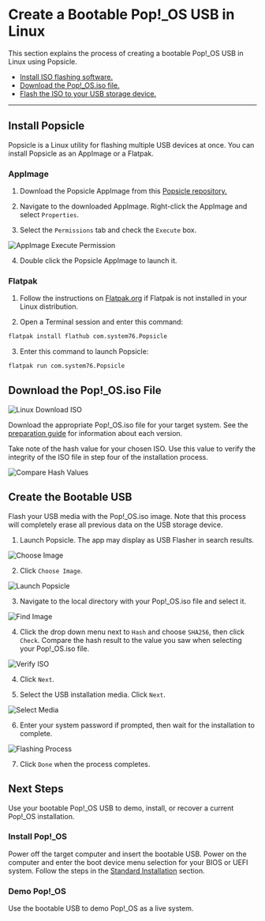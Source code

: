 # Create a Bootable Pop!_OS USB in Linux

This section explains the process of creating a bootable Pop!\_OS USB in Linux using Popsicle.

- [Install ISO flashing software.](/Getting-Started/Create-bootable-media/bootable-usb-using-linux.html#install-popsicle)
- [Download the Pop!_OS.iso file.](/Getting-Started/Create-bootable-media/bootable-usb-using-linux.html#download-the-pop_osiso-file)
- [Flash the ISO to your USB storage device.](/Getting-Started/Create-bootable-media/bootable-usb-using-linux.html#create-the-bootable-usb)

---
## Install Popsicle

Popsicle is a Linux utility for flashing multiple USB devices at once. You can install Popsicle as an AppImage or a Flatpak.
### AppImage

1. Download the Popsicle AppImage from this [Popsicle repository.](https://github.com/pop-os/popsicle/releases/latest)

2. Navigate to the downloaded AppImage. Right-click the AppImage and select `Properties`.

3. Select the `Permissions` tab and check the `Execute` box.

![AppImage Execute Permission](/images/create-bootable-usb-linux/appimage-execute.png)

4. Double click the Popsicle AppImage to launch it.
### Flatpak

1. Follow the instructions on [Flatpak.org](https://flatpak.org/setup/) if Flatpak is not installed in your Linux distribution.

2. Open a Terminal session and enter this command: 

```bash
flatpak install flathub com.system76.Popsicle
```

3. Enter this command to launch Popsicle: 

```bash 
flatpak run com.system76.Popsicle
```
## Download the Pop!_OS.iso File

![Linux Download ISO](/images/create-bootable-usb-linux/using-linux-download-iso.png)

Download the appropriate Pop!_OS.iso file for your target system. See the [preparation guide](/Getting-Started/Create-bootable-media/create-bootable-usb.html#choose-a-pop_os-image) for information about each version. 

Take note of the hash value for your chosen ISO. Use this value to verify the integrity of the ISO file in step four of the installation process.

![Compare Hash Values](/images/create-bootable-usb-linux/compare-hash-values.png)
## Create the Bootable USB

Flash your USB media with the Pop!_OS.iso image. Note that this process will completely erase all previous data on the USB storage device.

1. Launch Popsicle. The app may display as USB Flasher in search results.

![Choose Image](/images/create-bootable-usb-linux/launch-popsicle-app.png)

2. Click `Choose Image`.

![Launch Popsicle](/images/create-bootable-usb-linux/choose-image.png)

3. Navigate to the local directory with your Pop!_OS.iso file and select it.

![Find Image](/images/create-bootable-usb-linux/find-image.png)

4. Click the drop down menu next to `Hash` and choose `SHA256`, then click `Check`. Compare the hash result to the value you saw when selecting your Pop!\_OS.iso file.

![Verify ISO](/images/create-bootable-usb-linux/verify-iso.png)

4. Click `Next`. 

5. Select the USB installation media. Click `Next`.

![Select Media](/images/create-bootable-usb-linux/select-media.png)

6. Enter your system password if prompted, then wait for the installation to complete.

![Flashing Process](/images/create-bootable-usb-linux/flashing-process.png)

7. Click `Done` when the process completes. 

## Next Steps

Use your bootable Pop!_OS USB to demo, install, or recover a current Pop!_OS installation.

### Install Pop!_OS

Power off the target computer and insert the bootable USB. Power on the computer and enter the boot device menu selection for your BIOS or UEFI system. Follow the steps in the [Standard Installation](/Getting-Started/Installation/installation.md) section.

### Demo Pop!_OS

Use the bootable USB to demo Pop!_OS as a live system.
<!--This chapter will be linked when completed-->
